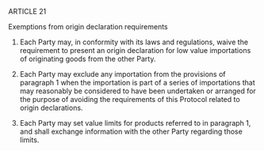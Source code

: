 ARTICLE 21

Exemptions from origin declaration requirements

1. Each Party may, in conformity with its laws and regulations, waive the requirement to present an origin declaration for low value importations of originating goods from the other Party.

2. Each Party may exclude any importation from the provisions of paragraph 1 when the importation is part of a series of importations that may reasonably be considered to have been undertaken or arranged for the purpose of avoiding the requirements of this Protocol related to origin declarations.

3. Each Party may set value limits for products referred to in paragraph 1, and shall exchange information with the other Party regarding those limits.
